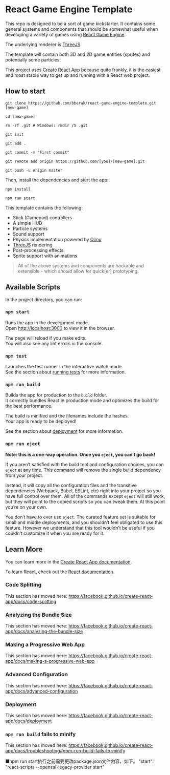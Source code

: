 # React Game Engine Template

This repo is designed to be a sort of game kickstarter. It contains some general systems and components that should be somewhat useful when developing a variety of games using [React Game Engine](https://github.com/bberak/react-game-engine).

The underlying renderer is [ThreeJS](https://github.com/mrdoob/three.js).

The template will contain both 3D and 2D game entities (sprites) and potentially some particles.

This project uses [Create React App](https://github.com/facebook/create-react-app) because quite frankly, it is the easiest and most stable way to get up and running with a React web project.

## How to start

```
git clone https://github.com/bberak/react-game-engine-template.git [new-game]

cd [new-game]

rm -rf .git # Windows: rmdir /S .git

git init

git add .

git commit -m "First commit"

git remote add origin https://github.com/[you]/[new-game].git

git push -u origin master
```

Then, install the dependencies and start the app:

```
npm install

npm run start
```

This template contains the following:

- Stick (Gamepad) controllers
- A simple HUD
- Particle systems
- Sound support
- Physics implementation powered by [Oimo](https://github.com/lo-th/Oimo.js/)
- [ThreeJS](https://github.com/mrdoob/three.js) rendering
- Post-processing effects
- Sprite support with animations

> All of the above systems and components are hackable and extensible - which *should* allow for quick[er] prototyping.

## Available Scripts

In the project directory, you can run:

### `npm start`

Runs the app in the development mode.<br>
Open [http://localhost:3000](http://localhost:3000) to view it in the browser.

The page will reload if you make edits.<br>
You will also see any lint errors in the console.

### `npm test`

Launches the test runner in the interactive watch mode.<br>
See the section about [running tests](https://facebook.github.io/create-react-app/docs/running-tests) for more information.

### `npm run build`

Builds the app for production to the `build` folder.<br>
It correctly bundles React in production mode and optimizes the build for the best performance.

The build is minified and the filenames include the hashes.<br>
Your app is ready to be deployed!

See the section about [deployment](https://facebook.github.io/create-react-app/docs/deployment) for more information.

### `npm run eject`

**Note: this is a one-way operation. Once you `eject`, you can’t go back!**

If you aren’t satisfied with the build tool and configuration choices, you can `eject` at any time. This command will remove the single build dependency from your project.

Instead, it will copy all the configuration files and the transitive dependencies (Webpack, Babel, ESLint, etc) right into your project so you have full control over them. All of the commands except `eject` will still work, but they will point to the copied scripts so you can tweak them. At this point you’re on your own.

You don’t have to ever use `eject`. The curated feature set is suitable for small and middle deployments, and you shouldn’t feel obligated to use this feature. However we understand that this tool wouldn’t be useful if you couldn’t customize it when you are ready for it.

## Learn More

You can learn more in the [Create React App documentation](https://facebook.github.io/create-react-app/docs/getting-started).

To learn React, check out the [React documentation](https://reactjs.org/).

### Code Splitting

This section has moved here: https://facebook.github.io/create-react-app/docs/code-splitting

### Analyzing the Bundle Size

This section has moved here: https://facebook.github.io/create-react-app/docs/analyzing-the-bundle-size

### Making a Progressive Web App

This section has moved here: https://facebook.github.io/create-react-app/docs/making-a-progressive-web-app

### Advanced Configuration

This section has moved here: https://facebook.github.io/create-react-app/docs/advanced-configuration

### Deployment

This section has moved here: https://facebook.github.io/create-react-app/docs/deployment

### `npm run build` fails to minify

This section has moved here: https://facebook.github.io/create-react-app/docs/troubleshooting#npm-run-build-fails-to-minify

■npm run start执行之前需要更改package.json文件内容，如下。
"start": "react-scripts --openssl-legacy-provider start"
